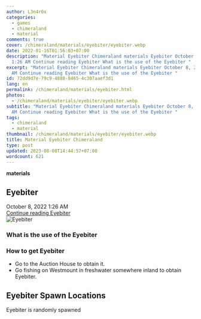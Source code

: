 ```yaml
---
author: L3n4r0x
categories:
  - games
  - chimeraland
  - material
comments: true
cover: /chimeraland/materials/eyebiter/eyebiter.webp
date: 2022-01-16T01:56:03+07:00
description: "Material Eyebiter Chimeraland materials Eyebiter October 8, 2022
  1:26 AM Continue reading Eyebiter What is the use of the Eyebiter "
excerpt: "Material Eyebiter Chimeraland materials Eyebiter October 8, 2022 1:26
  AM Continue reading Eyebiter What is the use of the Eyebiter "
id: 72dd9d7e-79c9-4888-8465-4c307aaef3d1
lang: en
permalink: /chimeraland/materials/eyebiter.html
photos:
  - /chimeraland/materials/eyebiter/eyebiter.webp
subtitle: "Material Eyebiter Chimeraland materials Eyebiter October 8, 2022 1:26
  AM Continue reading Eyebiter What is the use of the Eyebiter "
tags:
  - chimeraland
  - material
thumbnail: /chimeraland/materials/eyebiter/eyebiter.webp
title: Material Eyebiter Chimeraland
type: post
updated: 2023-08-08T14:44:57+07:00
wordcount: 621
---
```


<link
  rel="stylesheet"
  href="https://rawcdn.githack.com/dimaslanjaka/Web-Manajemen/870a349/css/bootstrap-5-3-0-alpha3-wrapper.css"
/>
<section id="bootstrap-wrapper">
  <div data-bs-theme="dark">
    <div
      class="row g-0 border rounded overflow-hidden flex-md-row mb-4 shadow-sm position-relative bg-dark text-light"
    >
      <div class="col p-4 d-flex flex-column position-static">
        <strong class="d-inline-block mb-2 text-success">materials</strong>
        <h2 class="mb-0">Eyebiter</h2>
        <div class="mb-1 text-muted">October 8, 2022 1:26 AM</div>
        <a
          href="/chimeraland/materials/eyebiter.html"
          class="stretched-link d-none text-primary"
          >Continue reading Eyebiter</a
        >
      </div>
      <div class="col-auto d-none d-md-block d-lg-block">
        <img
          src="https://www.webmanajemen.com/chimeraland/materials/eyebiter/eyebiter.webp"
          alt="Eyebiter"
        />
      </div>
    </div>
    <div class="row">
      <div class="col-lg-6 col-12 mb-2">
        <div class="card">
          <div class="card-body">
            <h3 class="card-title">What is the use of the Eyebiter</h3>
            <div class="card-text"><ul></ul></div>
          </div>
        </div>
      </div>
      <div class="col-lg-6 col-12 mb-2">
        <div class="card">
          <div class="card-body">
            <h3 class="card-title">How to get Eyebiter</h3>
            <div class="card-text">
              <ul>
                <li>Go to the Auction House to obtain it.</li>
                <li>
                  Go fishing on Westmount in freshwater somewhere inland to
                  obtain Eyebiter.
                </li>
              </ul>
            </div>
          </div>
        </div>
      </div>
      <div class="col-12 mb-2">
        <h2>Eyebiter Spawn Locations</h2>
        <p>Eyebiter is randomly spawned</p>
      </div>
    </div>
  </div>
</section>
